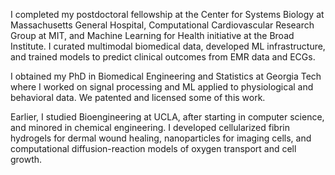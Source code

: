 I completed my postdoctoral fellowship at the Center for Systems Biology at Massachusetts General Hospital, Computational Cardiovascular Research Group at MIT, and Machine Learning for Health initiative at the Broad Institute. I curated multimodal biomedical data, developed ML infrastructure, and trained models to predict clinical outcomes from EMR data and ECGs.

I obtained my PhD in Biomedical Engineering and Statistics at Georgia Tech where I worked on signal processing and ML applied to physiological and behavioral data. We patented and licensed some of this work.

Earlier, I studied Bioengineering at UCLA, after starting in computer science, and minored in chemical engineering. I developed cellularized fibrin hydrogels for dermal wound healing, nanoparticles for imaging cells, and computational diffusion-reaction models of oxygen transport and cell growth.
